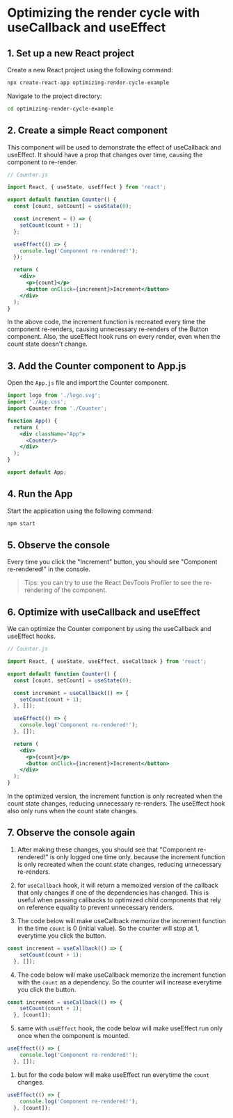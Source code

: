 

# Optimizing the render cycle with useCallback and useEffect

## 1. Set up a new React project
Create a new React project using the following command:

```bash
npx create-react-app optimizing-render-cycle-example
```
Navigate to the project directory:

```bash
cd optimizing-render-cycle-example
```

## 2. Create a simple React component

This component will be used to demonstrate the effect of useCallback and useEffect. It should have a prop that changes over time, causing the component to re-render.

```jsx
// Counter.js

import React, { useState, useEffect } from 'react';

export default function Counter() {
  const [count, setCount] = useState(0);

  const increment = () => {
    setCount(count + 1);
  };

  useEffect(() => {
    console.log('Component re-rendered!');
  });

  return (
    <div>
      <p>{count}</p>
      <button onClick={increment}>Increment</button>
    </div>
  );
}
```

In the above code, the increment function is recreated every time the component re-renders, causing unnecessary re-renders of the Button component. Also, the useEffect hook runs on every render, even when the count state doesn't change.

## 3. Add the Counter component to App.js

Open the `App.js` file and import the Counter component.

```jsx
import logo from './logo.svg';
import './App.css';
import Counter from './Counter';

function App() {
  return (
    <div className="App">
      <Counter/>
    </div>
  );
}

export default App;
```

## 4. Run the App

Start the application using the following command:

```bash
npm start
```

## 5. Observe the console

Every time you click the "Increment" button, you should see "Component re-rendered!" in the console. 

> Tips: you can try to use the React DevTools Profiler to see the re-rendering of the component.

## 6. Optimize with useCallback and useEffect

We can optimize the Counter component by using the useCallback and useEffect hooks. 

```jsx
// Counter.js

import React, { useState, useEffect, useCallback } from 'react';

export default function Counter() {
  const [count, setCount] = useState(0);

  const increment = useCallback(() => {
    setCount(count + 1);
  }, []);

  useEffect(() => {
    console.log('Component re-rendered!');
  }, []);

  return (
    <div>
      <p>{count}</p>
      <button onClick={increment}>Increment</button>
    </div>
  );
}
```

In the optimized version, the increment function is only recreated when the count state changes, reducing unnecessary re-renders. The useEffect hook also only runs when the count state changes.

## 7. Observe the console again

1. After making these changes, you should see that "Component re-rendered!" is only logged one time only. because the increment function is only recreated when the count state changes, reducing unnecessary re-renders.
2. for `useCallback` hook, it will return a memoized version of the callback that only changes if one of the dependencies has changed. This is useful when passing callbacks to optimized child components that rely on reference equality to prevent unnecessary renders.

3. The code below will make useCallback memorize the increment function in the time `count` is 0 (initial value). So the counter will stop at 1, everytime you click the button.

```jsx
const increment = useCallback(() => {
    setCount(count + 1);
  }, []);
```

4. The code below will make useCallback memorize the increment function with the `count` as a dependency. So the counter will increase everytime you click the button.

```jsx
const increment = useCallback(() => {
    setCount(count + 1);
  }, [count]);
```

5. same with `useEffect` hook, the code below will make useEffect run only once when the component is mounted.

```jsx
useEffect(() => {
    console.log('Component re-rendered!');
  }, []);
  ```

1. but for the code below will make useEffect run everytime the `count` changes.

```jsx
useEffect(() => {
    console.log('Component re-rendered!');
  }, [count]);
  ```